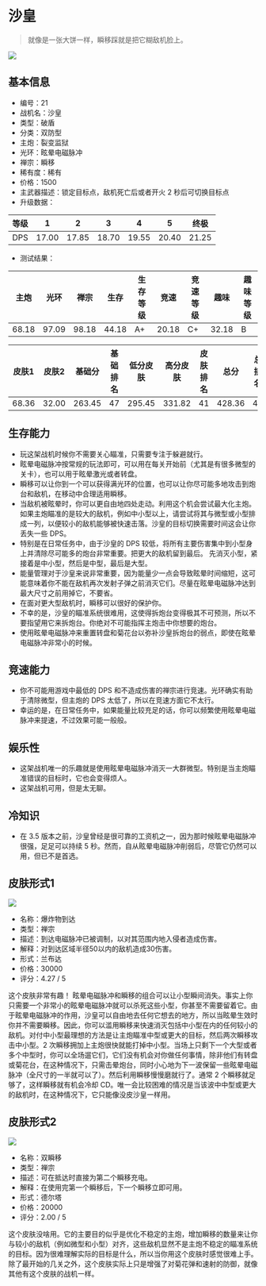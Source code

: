 # 沙皇

> 就像是一张大饼一样，瞬移踩就是把它糊敌机脸上。

<img src="/ships/ship_21.png" style={{zoom:1}}/>

## 基本信息

- 编号：21
- 战机名：沙皇
- 类型：破盾
- 分类：双防型
- 主炮：裂变监狱
- 光环：眩晕电磁脉冲
- 禅宗：瞬移
- 稀有度：稀有
- 价格：1500
- 主武器描述：锁定目标点，敌机死亡后或者开火 2 秒后可切换目标点
- 升级数据：

| 等级 | 1 | 2 | 3 | 4 | 5 | 终极 |
|--|--|--|--|--|--|--|
| DPS | 17.00 | 17.85 | 18.70 | 19.55 | 20.40 | 21.25 |

- 测试结果：

| 主炮 | 光环 | 禅宗 | 生存 | 生存等级 | 竞速 | 竞速等级 | 趣味 | 趣味等级 |
|--|--|--|--|--|--|--|--|--|
| 68.18 | 97.09 | 98.18 | 44.18 | A+ | 20.18 | C+ | 32.18 | B |

| 皮肤1 | 皮肤2 | 基础分 | 基础排名 | 低分皮肤 | 高分皮肤 | 皮肤排名 | 总分 | 总排名 |
|--|--|--|--|--|--|--|--|--|
| 68.36 | 32.00 | 263.45 | 47 | 295.45 | 331.82 | 41 | 428.36 | 43 |

## 生存能力

- 玩这架战机时候你不需要关心瞄准，只需要专注于躲避就行。
- 眩晕电磁脉冲按常规的玩法即可，可以用在每关开始前（尤其是有很多微型的关卡），也可以用于眩晕激光或者转盘。
- 瞬移可以让你到一个可以获得满光环的位置，也可以让你尽可能多地攻击到炮台和敌机，在移动中合理适用瞬移。
- 当敌机被眩晕时，你可以更自由地四处走动。利用这个机会尝试最大化主炮。如果主炮瞄准的是较大的敌机，例如中小型以上，请尝试将其与微型或小型排成一列，以便较小的敌机能够被快速击落。沙皇的目标切换需要时间这会让你丢失一些 DPS。
- 特别是在日常任务中，由于沙皇的 DPS 较低，将所有主要伤害集中到小型身上并清除尽可能多的炮台非常重要。把更大的敌机留到最后。 先消灭小型，紧接着是中小型，然后是中型，最后是大型。
- 能量管理对于沙皇来说非常重要，因为能量少一点会导致眩晕时间缩短，这可能意味着你不能在敌机再次发射子弹之前消灭它们。尽量在眩晕电磁脉冲达到最大尺寸之前用掉它，不要省。
- 在面对更大型敌机时，瞬移可以很好的保护你。
- 不幸的是，沙皇的瞄准系统很难用，这使得拆炮台变得极其不可预测，所以不要指望用它来拆炮台。你绝对不可能指挥主炮击中你想要的炮台。
- 使用眩晕电磁脉冲来重置转盘和菊花台以弥补沙皇拆炮台的弱点，即使在眩晕电磁脉冲非常小的时候。

## 竞速能力

- 你不可能用游戏中最低的 DPS 和不造成伤害的禅宗进行竞速。光环确实有助于清除微型，但主炮的 DPS 太低了，所以在竞速方面它不太行。
- 幸运的是，在日常任务中，如果能量比较充足的话，你可以频繁使用眩晕电磁脉冲来提速，不过效果可能一般般。

## 娱乐性

- 这架战机唯一的乐趣就是使用眩晕电磁脉冲消灭一大群微型。特别是当主炮瞄准错误的目标时，它也会变得烦人。
- 这架战机可用，但是太无聊。

## 冷知识

- 在 3.5 版本之前，沙皇曾经是很可靠的工资机之一，因为那时候眩晕电磁脉冲很强，足足可以持续 5 秒。然而，自从眩晕电磁脉冲削弱后，尽管它仍然可以用，但已不是首选。

## 皮肤形式1

<img src="/ships/ship_21_apex_1.png" style={{zoom:1}}/>

- 名称：爆炸物到达
- 类型：禅宗
- 描述：到达电磁脉冲已被调制，以对其范围内地入侵者造成伤害。
- 解释：对到达区域半径50以内的敌机造成30伤害。
- 形式：兰布达
- 价格：30000
- 评分：4.27 / 5

这个皮肤非常有趣！ 眩晕电磁脉冲和瞬移的组合可以让小型瞬间消失。事实上你只需要一个非常小的眩晕电磁脉冲就可以杀死这些小型，你甚至不需要留着它。由于眩晕电磁脉冲的作用，沙皇可以自由地去任何它想去的地方，所以当眩晕生效时你并不需要瞬移。因此，你可以滥用瞬移来快速消灭包括中小型在内的任何较小的敌机。对付中小型最理想的方法是让主炮瞄准中型或更大的目标，然后两次瞬移攻击中小型。2 次瞬移拥加上主炮很快就能打掉中小型。当场上只剩下一个大型或者多个中型时，你可以全场遛它们，它们没有机会对你做任何事情，除非他们有转盘或菊花台，在这种情况下，只需击晕炮台，同时小心地为下一波保留一些眩晕电磁脉冲（全尺寸的一半就可以了）。然后利用瞬移慢慢磨就行了。通常 2 个瞬移就足够了，这样瞬移就有机会冷却 CD。唯一会比较困难的情况是当该波中中型或更大的敌机时，在这种情况下，它只能像没皮沙皇一样用。

## 皮肤形式2

<img src="/ships/ship_21_apex_2.png" style={{zoom:1}}/>

- 名称：双瞬移
- 类型：禅宗
- 描述：可在抵达时直接为第二个瞬移充电。
- 解释：在使用完第一个瞬移后，下一个瞬移立即可用。
- 形式：德尔塔
- 价格：20000
- 评分：2.00 / 5

这个皮肤没啥用。它的主要目的似乎是优化不稳定的主炮，增加瞬移的数量来让你与较小的敌机（例如微型和小型）对齐，这些敌机显然不是主炮不稳定的瞄准系统的目标。因为很难理解实际的目标是什么，所以当你用这个皮肤时感觉很难上手。除了最开始的几关之外，这个皮肤实际上只是增强了对菊花弹和速射的防御，就像其他有这个皮肤的战机一样。

